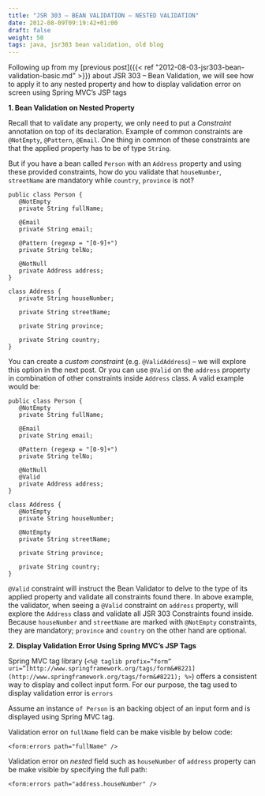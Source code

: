 ```yaml
---
title: "JSR 303 – BEAN VALIDATION – NESTED VALIDATION"
date: 2012-08-09T09:19:42+01:00
draft: false
weight: 50
tags: java, jsr303 bean validation, old blog
---
```



Following up from my [previous post]({{< ref "2012-08-03-jsr303-bean-validation-basic.md" >}}) about JSR 303 – Bean Validation, we will see how to apply it to any nested property and how to display validation error on screen using Spring MVC’s JSP tags

**1\. Bean Validation on Nested Property**

Recall that to validate any property, we only need to put a _Constraint_ annotation on top of its declaration. Example of common constraints are `@NotEmpty`, `@Pattern`, `@Email`. One thing in common of these constraints are that the applied property has to be of type `String`.

But if you have a bean called `Person` with an `Address` property and using these provided constraints, how do you validate that `houseNumber`, `streetName` are mandatory while `country`, `province` is not?

```
public class Person {
   @NotEmpty
   private String fullName;
 
   @Email
   private String email;
 
   @Pattern (regexp = "[0-9]+")
   private String telNo;
 
   @NotNull
   private Address address;
}
 
class Address {
   private String houseNumber;
 
   private String streetName;
 
   private String province;
 
   private String country;
}
```

You can create a _custom constraint_ (e.g. `@ValidAddress`) – we will explore this option in the next post. Or you can use `@Valid` on the `address` property in combination of other constraints inside `Address` class. A valid example would be:

```
public class Person {
   @NotEmpty
   private String fullName;
 
   @Email
   private String email;
 
   @Pattern (regexp = "[0-9]+")
   private String telNo;
 
   @NotNull
   @Valid
   private Address address;
}
 
class Address {
   @NotEmpty
   private String houseNumber;
 
   @NotEmpty
   private String streetName;
 
   private String province;
 
   private String country;
}
```

`@Valid` constraint will instruct the Bean Validator to delve to the type of its applied property and validate all constraints found there. In above example, the validator, when seeing a `@Valid` constraint on `address` property, will explore the `Address` class and validate all JSR 303 Constraints found inside. Because `houseNumber` and `streetName` are marked with `@NotEmpty` constraints, they are mandatory; `province` and `country` on the other hand are optional.

**2\. Display Validation Error Using Spring MVC’s JSP Tags**

Spring MVC tag library (`<%@ taglib prefix=”form” uri=”[http://www.springframework.org/tags/form&#8221](http://www.springframework.org/tags/form&#8221); %>`) offers a consistent way to display and collect input form. For our purpose, the tag used to display validation error is `errors`

Assume an instance `of Person` is an backing object of an input form and is displayed using Spring MVC tag.

Validation error on `fullName` field can be make visible by below code:

```
<form:errors path="fullName" />
```

Validation error on _nested_ field such as `houseNumber` of `address` property can be make visible by specifying the full path:

```
<form:errors path="address.houseNumber" />
```